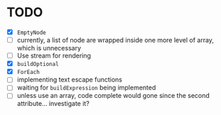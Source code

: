 # TODO

* [x] `EmptyNode`
* [ ] currently, a list of node are wrapped inside one more level of array, which is unnecessary
* [ ] Use stream for rendering
* [x] `buildOptional`
* [x] `ForEach`
* [ ] implementing text escape functions
* [ ] waiting for `buildExpression` being implemented
* [ ] unless use an array, code complete would gone since the second attribute… investigate it?
